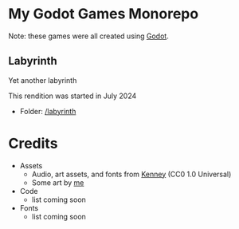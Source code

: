 # My Godot Games Monorepo

Note: these games were all created using [Godot](https://godotengine.org/).

## Labyrinth

Yet another labyrinth

This rendition was started in July 2024

* Folder: [/labyrinth](./labyrinth)


# Credits

* Assets
  * Audio, art assets, and fonts from [Kenney](https://kenney.nl/assets) (CC0 1.0 Universal)
  * Some art by [me](https://github.com/mapsandapps)
* Code
  * list coming soon
* Fonts
  * list coming soon
